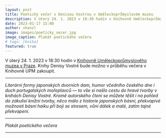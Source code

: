 ```yaml
---
layout: post
title: Poetický večer s Denisou Vostrou v Uměleckoprůmyslovém muzeu
description: V úterý 24. 1. 2023 v 18:30 hodin v Knihovně Uměleckoprůmyslového muzea v Praze. Knihy Denisy Vostré bude možno v průběhu večera v Knihovně UPM zakoupit.
date: 2023-01-17 15:00
author: vhanzl
image: images/poeticky_vecer.jpg
image_caption: Plakát poetického večera
# tags: [kniha]
featured: true
---
```


V úterý 24. 1. 2023 v 18:30 hodin v [Knihovně Uměleckoprůmyslového muzea v Praze](https://www.upm.cz/navstivte-nas/oteviraci-doba/). Knihy Denisy Vostré bude možno v průběhu večera v Knihovně UPM zakoupit.

---

_Literární formy japonských dvorních dam, humor včedního českého dne i duch portugalských mořeplavců — to vše si našlo cestu do hravé tvorby v knihách Denisy Vostré. Kromě autorského čtení se můžete těšit i na pohled do zákulisí knižní tvorby, něco málo z historie japonských básní, překvapivé možnosti básní haiku při boji se stresem, vůni dálek a malé, zatím tajné překvapení._

---

<div class="gallery-box">
  <div class="gallery">
    <img src="{{site.baseurl}}/images/poeticky_vecer.jpg" loading="lazy" alt="">
  </div>
  <em>Plakát poetického večera</em>
</div>

---
